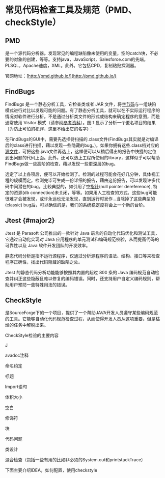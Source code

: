 # 常见代码检查工具及规范（PMD、checkStyle）

## PMD

是一个源代码分析器。发现常见的编程缺陷像未使用的变量，空的catch块，不必要的对象的创建，等等。支持java，JavaScript，Salesforce.com的先端，PLSQL，Apache速度，XML。此外，它包括CPD，复制粘贴探测器。

官网地址：[http://pmd.github.io/](http://pmd.github.io/)

## FindBugs

FindBugs 是一个静态分析工具，它检查类或者 JAR 文件，将[字节码](http://baike.baidu.com/view/560330.htm)与一组缺陷模式进行对比以发现可能的问题。有了静态分析工具，就可以在不实际运行程序的情况对软件进行分析。不是通过分析类文件的形式或结构来确定程序的意图，而是通常使用 Visitor 模式（请参阅[参考资料](http://baike.baidu.com/view/1040352.htm)）。图 1 显示了分析一个匿名项目的结果（为防止可怕的犯罪，这里不给出它的名字）：

在FindBugs的GUI中，需要先选择待扫描的.class文件\(FindBugs其实就是对编译后的class进行扫描，藉以发现一些隐藏的bug。\)。如果你拥有这些.class档对应的[源文件](http://baike.baidu.com/view/385166.htm)，可把这些.java文件再选上，这样便可以从稍后得出的报告中快捷的定位到出问题的代码上面。此外，还可以选上工程所使用的library，这样似乎可以帮助FindBugs做一些高阶的检查，藉以发现一些更深层的bug。

选定了以上各项后，便可以开始检测了。检测的过程可能会花好几分钟，具体视工程的规模而定。检测完毕可生成一份详细的报告，藉由这份报告，可以发现许多代码中间潜在的bug。比较典型的，如引用了空[指针](http://baike.baidu.com/view/159417.htm)\(null pointer dereference\), 特定的资源\(db connection\)未关闭，等等。如果用人工检查的方式，这些bug可能很难才会被发现，或许永远也无法发现，直到运行时发作…当除掉了这些典型的\(classic\) bug后，可以确信的是，我们的系统稳定度将会上一个新的台阶。

## Jtest {#major2}

Jtest 是 Parasoft 公司推出的一款针对 Java 语言的自动化代码优化和测试工具，它通过自动化实现对 Java 应用程序的单元测试和编码规范校验，从而提高代码的可靠性以及 Java 软件开发团队的开发效率。

静态代码分析是指不运行源程序，仅通过分析源程序的语法、结构、接口等来检查程序正确性，找出代码隐藏的缺陷之处。

Jtest 的静态代码分析功能能够按照其内置的超过 800 条的 Java 编码规范自动检查并纠正这些隐蔽且难以修复的编码错误。同时，还支持用户自定义编码规则，帮助用户预防一些特殊用法的错误。

## **CheckStyle**

是SourceForge下的一个项目，提供了一个帮助JAVA开发人员遵守某些编码规范的工具。它能够自动化代码规范检查过程，从而使得开发人员从这项重要，但是枯燥的任务中解脱出来。

CheckStyle检验的主要内容

J

avadoc注释



命名约定



标题



Import语句



体积大小



空白



修饰符



块



代码问题



类设计



混合检查（包括一些有用的比如非必须的System.out和printstackTrace）

下面主要介绍IDEA，如何配置，使用checkstyle


